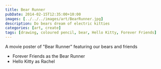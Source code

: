 ```yaml
---
title: Bear Runner
pubDate: 2014-02-15T12:35:00+10:00
images: [../../../images/art/BearRunner.jpg]
description: Do bears dream of electric kitties
categories: [art, create]
tags: [drawing, coloured pencil, bear, Hello Kitty, Forever Friends]
---
```


A movie poster of "Bear Runner" featuring our bears and friends

- Forever Friends as the Bear Runner
- Hello Kitty as Rachel
